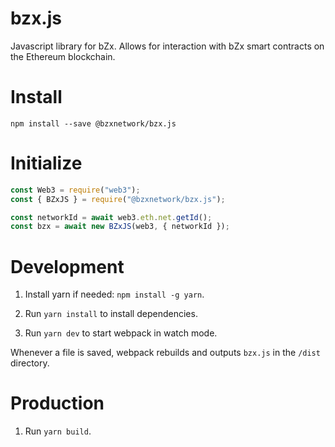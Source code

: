 # bzx.js

Javascript library for bZx. Allows for interaction with bZx smart contracts on the Ethereum blockchain.

# Install

```
npm install --save @bzxnetwork/bzx.js
```

# Initialize

```javascript
const Web3 = require("web3");
const { BZxJS } = require("@bzxnetwork/bzx.js");

const networkId = await web3.eth.net.getId();
const bzx = await new BZxJS(web3, { networkId });
```

# Development

1. Install yarn if needed: `npm install -g yarn`.

2. Run `yarn install` to install dependencies.

3. Run `yarn dev` to start webpack in watch mode.

Whenever a file is saved, webpack rebuilds and outputs `bzx.js` in the `/dist` directory.

# Production

1. Run `yarn build`.
